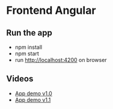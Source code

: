 # Frontend Angular

## Run the app
* npm install
* npm start
* run [http://localhost:4200](http://localhost:4200) on browser
## Videos
* [App demo v1.0](https://youtu.be/cu7ALP8GxIs)
* [App demo v1.1](https://youtu.be/-9r6sm1IrsU)